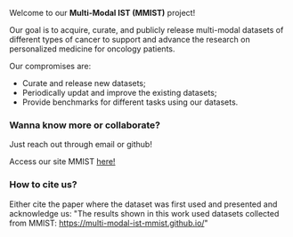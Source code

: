 Welcome to our **Multi-Modal IST (MMIST)** project! 

Our goal is to acquire, curate, and publicly release multi-modal datasets of different types of cancer to support and advance the research on personalized medicine for oncology patients.

Our compromises are:
  * Curate and release new datasets;
  * Periodically updat and improve the existing datasets;
  * Provide benchmarks for different tasks using our datasets. 

### Wanna know more or collaborate?
Just reach out through email or github!

Access our site MMIST [here!](https://multi-modal-ist-mmist.github.io/)

### How to cite us?
Either cite the paper where the dataset was first used and presented and acknowledge us: "The results shown in this work used datasets collected from MMIST: https://multi-modal-ist-mmist.github.io/"


